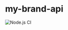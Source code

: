 # my-brand-api

![Node.js CI](https://github.com/gihozoinnocente/Brand-API/actions/workflows/node.js.yml/badge.svg)

